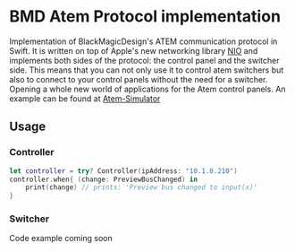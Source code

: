 # BMD Atem Protocol implementation

Implementation of BlackMagicDesign's ATEM communication protocol in Swift. It is written on top of Apple's new networking library [NIO](https://github.com/apple/swift-nio) and implements both sides of the protocol: the control panel and the switcher side. This means that you can not only use it to control atem switchers but also to connect to your control panels without the need for a switcher. Opening a whole new world of applications for the Atem control panels. An example can be found at [Atem-Simulator](https://github.com/Dev1an/Atem-Simulator)

## Usage

### Controller

```swift
let controller = try? Controller(ipAddress: "10.1.0.210")
controller.when{ (change: PreviewBusChanged) in
	print(change) // prints: 'Preview bus changed to input(x)'
}
```

### Switcher

Code example coming soon